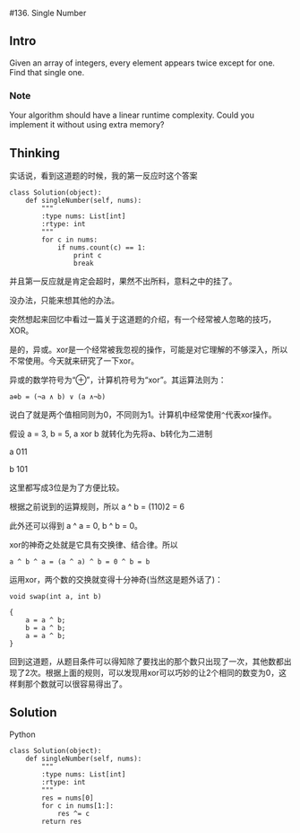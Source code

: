 #136. Single Number

## Intro

Given an array of integers, every element appears twice except for one. Find that single one.

### Note

Your algorithm should have a linear runtime complexity. Could you implement it without using extra memory?

## Thinking

实话说，看到这道题的时候，我的第一反应时这个答案

```
class Solution(object):
    def singleNumber(self, nums):
        """
        :type nums: List[int]
        :rtype: int
        """
        for c in nums:
            if nums.count(c) == 1:
                print c
                break
```
并且第一反应就是肯定会超时，果然不出所料，意料之中的挂了。

没办法，只能来想其他的办法。

突然想起来回忆中看过一篇关于这道题的介绍，有一个经常被人忽略的技巧，XOR。

是的，异或。xor是一个经常被我忽视的操作，可能是对它理解的不够深入，所以不常使用。今天就来研究了一下xor。

异或的数学符号为“⊕”，计算机符号为“xor”。其运算法则为：

```
a⊕b = (¬a ∧ b) ∨ (a ∧¬b)
```

说白了就是两个值相同则为0，不同则为1。计算机中经常使用`^`代表xor操作。

假设 a = 3, b = 5, a xor b 就转化为先将a、b转化为二进制

a 011

b 101

这里都写成3位是为了方便比较。

根据之前说到的运算规则，所以 a ^ b = (110)2 = 6

此外还可以得到 a ^ a = 0, b ^ b = 0。

xor的神奇之处就是它具有交换律、结合律。所以 

```
a ^ b ^ a = (a ^ a) ^ b = 0 ^ b = b
```

运用xor，两个数的交换就变得十分神奇(当然这是题外话了)：

```
void swap(int a, int b)

{
	a = a ^ b; 
	b = a ^ b; 
	a = a ^ b;
}

```

回到这道题，从题目条件可以得知除了要找出的那个数只出现了一次，其他数都出现了2次。根据上面的规则，可以发现用xor可以巧妙的让2个相同的数变为0，这样剩那个数就可以很容易得出了。

## Solution

Python

```
class Solution(object):
    def singleNumber(self, nums):
        """
        :type nums: List[int]
        :rtype: int
        """
        res = nums[0]
        for c in nums[1:]:
            res ^= c
        return res
```